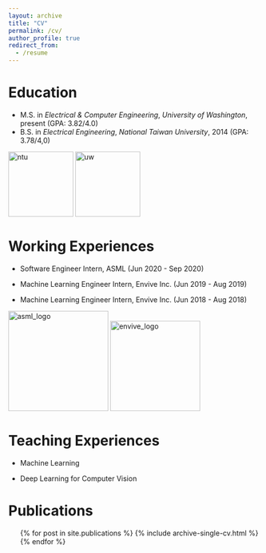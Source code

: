 ```yaml
---
layout: archive
title: "CV"
permalink: /cv/
author_profile: true
redirect_from:
  - /resume
---
```


<!-- {% include base_path %} -->

Education
======
* M.S. in *Electrical & Computer Engineering*, *University of Washington*, present (GPA:  3.82/4.0)
* B.S. in *Electrical Engineering*, *National Taiwan University*, 2014 (GPA: 3.78/4,0)


<img src="https://yangchris11.github.io/images/cv/ntu.png" alt="ntu" width ="130" height="130"/>
<img src="https://yangchris11.github.io/images/cv/uw.png" alt="uw" width ="130" height="130"/>



Working Experiences
======
* Software Engineer Intern, ASML (Jun 2020 - Sep 2020)

* Machine Learning Engineer Intern, Envive Inc. (Jun 2019 - Aug 2019)

* Machine Learning Engineer Intern, Envive Inc. (Jun 2018 - Aug 2018)


<img src="https://yangchris11.github.io/images/cv/asml.png" alt="asml_logo" width="200"/>
<img src="https://yangchris11.github.io/images/cv/envive.png" alt="envive_logo" width="180"/>
  


Teaching Experiences
======
* Machine Learning 

* Deep Learning for Computer Vision


Publications
======
  <ul>{% for post in site.publications %}
    {% include archive-single-cv.html %}
  {% endfor %}</ul>
  